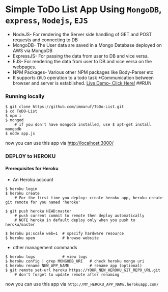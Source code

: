# Simple ToDo List App Using `MongoDB`, `express`, `Nodejs`, `EJS`
* NodeJS- For rendering the Server side handling of GET and POST requests and connecting to DB
* MongoDB- The User data are saved in a Mongo Database deployed on AWS via MongoDB
* ExpressJS- For passing the data from user to DB and vice versa.
* EJS- For rendering the data from user to DB and vice versa on the webpages.
* NPM Packages- Various other NPM packages like Body-Parser etc
* It supports `CRUD` operation to a todo task
*Communication between browser and server is established.
[Live Demo- Click Here!](https://my-t0d0-l1st.herokuapp.com/)
##RUN
### Running locally
```
$ git clone https://github.com/immaruf/ToDo-List.git
$ cd ToDO-List
$ npm i
$ mongod  
    # if you don't have mongodb installed, use $ apt-get install mongodb
$ node app.js
```
now you can use this app via [http://localhost:3000/](http://localhost:3000/)
<br>
### DEPLOY to HEROKU
#### Prerequisites for Heroku
* An Heroku account
```
$ heroku login
$ heroku create
    # For the first time you deploy: create heroku app, heroku create git remote for you named 'heroku'

$ git push heroku HEAD:master
    # push current commit to remote then deploy automatically
    # NOTE heroku in default deploy only when you push to heroku/master

$ heroku ps:scale web=1  # specify hardware resource
$ heroku open            # browse website
```
* other management commands
```
$ heroku logs            # view logs
$ heroku config | grep MONGODB_URI   # check heroku mongo uri
$ heroku rename NEW_APP_NAME         # rename app (optional)
$ git remote set-url heroku https://YOUR_NEW_HEROKU_GIT_REPO_URL.git
    # don't forget to update remote after renaming
```
now you can use this app via `http://MY_HEROKU_APP_NAME.herokuapp.com/`
